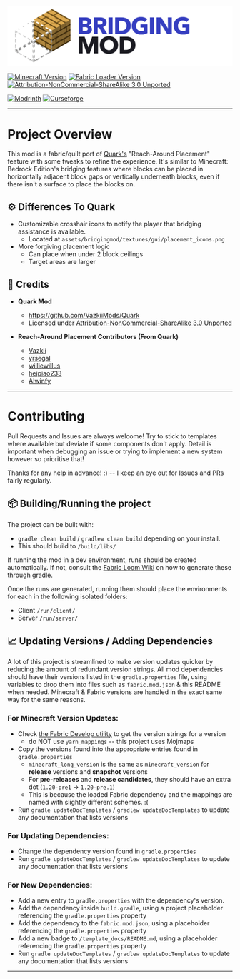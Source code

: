 [![](./media/banner.png)](https://github.com/CloudG360/BridgingMod)

[![Minecraft Version](https://img.shields.io/badge/Minecraft-v${minecraft_version}-blue?style=flat-square)](https://www.minecraft.net/en-us)
[![Fabric Loader Version](https://img.shields.io/badge/Fabric_Loader-v${loader_version}-AA8554?style=flat-square)](https://fabricmc.net/use/installer/)
[![Attribution-NonCommercial-ShareAlike 3.0 Unported](https://img.shields.io/badge/License-GNU_GPL_3.0-mint?style=flat-square)](https://creativecommons.org/licenses/by-nc-sa/3.0/)

[![Modrinth](https://img.shields.io/modrinth/dt/lO3s8hjs?logo=modrinth&style=flat-square)](https://modrinth.com/mod/bridging-mod)
[![Curseforge](https://cf.way2muchnoise.eu/short_bridging-mod.svg?badge_style=flat)](https://www.curseforge.com/minecraft/mc-mods/bridging-mod)

---

# Project Overview

This mod is a fabric/quilt port of [Quark's](https://github.com/VazkiiMods/Quark) "Reach-Around Placement" feature with
some tweaks to refine the experience. It's similar to Minecraft: Bedrock Edition's bridging features where blocks can be
placed in horizontally adjacent block gaps or vertically underneath blocks, even if there isn't a surface to place the
blocks on.


## ⚙️ Differences To Quark

- Customizable crosshair icons to notify the player that bridging assistance is available.
  - Located at `assets/bridgingmod/textures/gui/placement_icons.png`
- More forgiving placement logic
  - Can place when under 2 block ceilings
  - Target areas are larger


## 📜 Credits

- **Quark Mod**
  - https://github.com/VazkiiMods/Quark
  - Licensed under [Attribution-NonCommercial-ShareAlike 3.0 Unported](https://creativecommons.org/licenses/by-nc-sa/3.0/)


- **Reach-Around Placement Contributors (From Quark)**
  - [Vazkii](https://github.com/Vazkii)
  - [yrsegal](https://github.com/yrsegal)
  - [williewillus](https://github.com/williewillus)
  - [heipiao233](https://github.com/heipiao233)
  - [Alwinfy](https://github.com/Alwinfy)

--- 


# Contributing

Pull Requests and Issues are always welcome! Try to stick to templates where available but deviate if some components
don't apply. Detail is important when debugging an issue or trying to implement a new system however so prioritise
that!

Thanks for any help in advance! :)  -- I keep an eye out for Issues and PRs fairly regularly.


## 📦 Building/Running the project

The project can be built with:

- `gradle clean build` / `gradlew clean build` depending on your install.
- This should build to `/build/libs/`

If running the mod in a dev environment, runs should be created automatically. If not, consult the 
[Fabric Loom Wiki](https://fabricmc.net/wiki/documentation:fabric_loom) on how to generate these through gradle.

Once the runs are generated, running them should place the environments for each in the following isolated folders:

- Client `/run/client/`
- Server `/run/server/`



## 📈 Updating Versions / Adding Dependencies

A lot of this project is streamlined to make version updates quicker by reducing the amount of redundant version
strings. All mod dependencies should have their versions listed in the `gradle.properties` file, using variables
to drop them into files such as `fabric.mod.json` & this README when needed. Minecraft & Fabric versions are handled in
the exact same way for the same reasons.


### For Minecraft Version Updates:

- Check [the Fabric Develop utility](https://fabricmc.net/develop/) to get the version strings for a version
  - do NOT use `yarn_mappings` -- this project uses Mojmaps
- Copy the versions found into the appropriate entries found in `gradle.properties`
  - `minecraft_long_version` is the same as `minecraft_version` for __release__ versions and __snapshot__ versions
  - For __pre-releases__ and __release candidates__, they should have an extra dot (`1.20-pre1` -> `1.20-pre.1`)
  - This is because the loaded Fabric dependency and the mappings are named with slightly different schemes. :(
- Run `gradle updateDocTemplates` / `gradlew updateDocTemplates` to update any documentation that lists versions


### For Updating Dependencies:

- Change the dependency version found in `gradle.properties`
- Run `gradle updateDocTemplates` / `gradlew updateDocTemplates` to update any documentation that lists versions


### For New Dependencies:

- Add a new entry to `gradle.properties` with the dependency's version.
- Add the dependency inside `build.gradle`, using a project placeholder referencing the `gradle.properties` property
- Add the dependency to the `fabric.mod.json`, using a placeholder referencing the `gradle.properties` property
- Add a new badge to `/template_docs/README.md`, using a placeholder referencing the `gradle.properties` property
- Run `gradle updateDocTemplates` / `gradlew updateDocTemplates` to update any documentation that lists versions

---